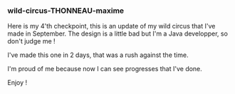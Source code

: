 ### wild-circus-THONNEAU-maxime

Here is my 4'th checkpoint, this is an update of my wild circus that I've made in September.
The design is a little bad but I'm a Java developper, so don't judge me !

I've made this one in 2 days, that was a rush against the time.

I'm proud of me because now I can see progresses that I've done.

Enjoy !
